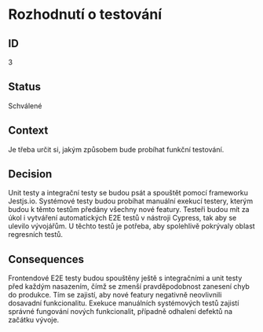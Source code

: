 <h1>Rozhodnutí o testování</li>

<h2>ID</h2>
3

<h2>Status</h2>
Schválené

<h2>Context</h2>
Je třeba určit si, jakým způsobem bude probíhat funkční testování.
  

<h2>Decision</h2>
Unit testy a integrační testy se budou psát a spouštět pomocí frameworku Jestjs.io. Systémové testy budou probíhat manuální exekucí testery, kterým budou k těmto testům předány všechny nové featury. Testeři budou mít za úkol i vytváření automatických E2E testů v nástroji Cypress, tak aby se ulevilo vývojářům. U těchto testů je potřeba, aby spolehlivě pokrývaly oblast regresních testů.

<h2>Consequences</h2>

Frontendové E2E testy budou spouštěny ještě s integračními a unit testy před každým nasazením, čímž se zmenší pravděpodobnost zanesení chyb do produkce. Tím se zajistí, aby nové featury negativně neovlivnili dosavadní funkcionalitu. Exekuce manuálních systémových testů zajistí správné fungování nových funkcionalit, případně odhalení defektů na začátku vývoje.
